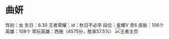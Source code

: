 # 曲妍
性别：女
生日：6.30
王者荣耀：id：秋日不必早 段位：星耀V 贵6 皮肤：106个 英雄：108个 常玩英雄：西施（4575分，胜率57.5%）
![王者主页](https://bigjackson.us.kg/quyan/1.jpg)
